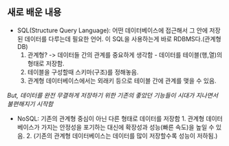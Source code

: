 ## 새로 배운 내용
* SQL(Structure Query Language): 어떤 데이터베이스에 접근해서 그 안에 저장된 데이터를 다루는데 필요한 언어. 이 SQL을 사용하는게 바로 RDBMS다.(관계형 DB)
    1. 관계형? -> 데이터들 간의 관계를 중요하게 생각함 - 데이터를 테이블(행,열)의 형태로 저장함.
    2. 테이블을 구성할때 스키마(구조)를 정해놓음.
    3. 관계형 데이터베이스에서는 외래키 등으로 테이블 간에 관계를 맺을 수 있음.

_But, 데이터를 완전 무결하게 저장하기 위한 기존의 좋았던 기능들이 시대가 지나면서 불편해지기 시작함_
* NoSQL: 기존의 관계형 중심이 아닌 다른 형태로 데이터를 저장함
        1. 관계형 데이터베이스가 가지는 안정성을 포기하는 대신에 확장성과 성능(빠른 속도)을 높일 수 있음.
        2. (기존의 관계형 데이터베이스는 데이터를 많이 저장할수록 성능이 저하됨.)
